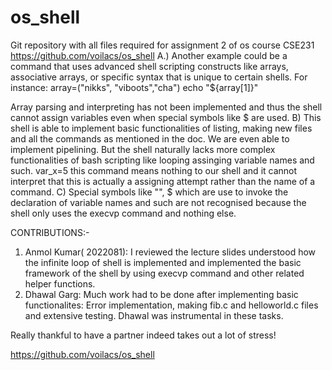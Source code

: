 # os_shell
Git repository with all files required for assignment 2 of os course CSE231
https://github.com/voilacs/os_shell
A.)
Another example could be a command that uses advanced shell scripting constructs like arrays, associative arrays, or specific syntax that is unique to certain shells. For instance:
    array=("nikks", "viboots","cha")
    echo "${array[1]}"

Array parsing and interpreting has not been implemented and thus the shell cannot assign variables even when special symbols like $ are used.
B) This shell is able to implement basic functionalities of listing, making new files and all the commands as mentioned in the doc. We are even able to implement pipelining.
But the shell naturally lacks more complex functionalities of bash scripting like looping assinging variable names and such.
var_x=5
this command means nothing to our shell and it cannot interpret that this is actually a assigning attempt rather than the name of a command.
C) 
Special symbols like "", $ which are use to invoke the declaration of variable names and such are not recognised because the shell only uses the execvp command and nothing else.

CONTRIBUTIONS:-
1) Anmol Kumar( 2022081): I reviewed the lecture slides understood how the infinite loop of shell is implemented and implemented the basic framework of the shell by using execvp command and other related helper functions.
2) Dhawal Garg: Much work had to be done after implementing basic functionalites: Error implementation, making fib.c and helloworld.c files and extensive testing. Dhawal was instrumental in these tasks.

Really thankful to have a partner indeed takes out a lot of stress!

https://github.com/voilacs/os_shell